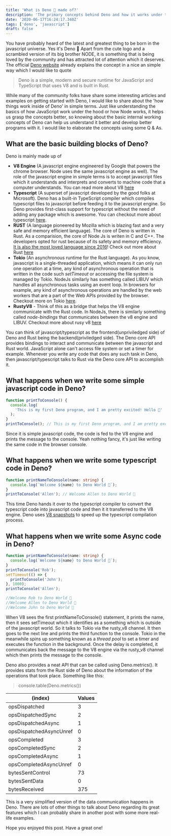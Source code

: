 ```yaml
---
title: 'What is Deno 🦕 made of?'
description: 'The primary concepts behind Deno and how it works under the hood'
date: '2020-06-17T16:24:17.340Z'
tags: ['deno', 'javascript']
draft: false
---
```


You have probably heard of the latest and greatest thing to be born in the javascript universe. Yes it's Deno 🦕
Apart from the cute logo and a scrambled version of its big brother NODE, it is something that is being loved
by the community and has attracted lot of attention which it deserves. The official [Deno website](https://deno.land/)
already explains the concept in a nice an simple way which I would like to quote

> Deno is a simple, modern and secure runtime for JavaScript and TypeScript that uses V8 and is built in Rust.

While many of the community folks have share some interesting articles and examples on getting started with Deno, I
would like to share about the 'how things work inside of Deno' in simple terms. Just like understanding the basics
of how JavaScript work under the hood or how Node works, it helps us grasp the concepts better, so knowing about the
basic internal working concepts of Deno can help us understand it better and develop better programs with it. I would
like to elaborate the concepts using some Q & As.

## What are the basic building blocks of Deno?

Deno is mainly made up of

- **V8 Engine** (A javascript engine engineered by Google that powers the chrome browser. Node uses the same javascript
  engine as well). The role of the javascript engine in simple terms is to accept javascript files which it understands
  and interprets and converts to machine code that a computer understands. You can read more about V8 [here](https://v8.dev/)
- **Typescript** (A superset of javascript developed by the good folks at Microsoft). Deno has a built-in TypeScript
  compiler which compiles typescript files to javascript before feeding it to the javascript engine. So Deno provides
  first-class support for typescript without the need of adding any package which is awesome. You can checkout more about
  typescript [here](typescriptlang.org/).
- **RUST** (A language pioneered by Mozilla which is blazing fast and a very safe and memory efficient language). The core
  of Deno is written in Rust. As a comparision, the core of Node Js is writen in C and C++. The developers opted for rust
  because of its safety and memory efficiency.
  [It is also the most loved language since 2016](https://stackoverflow.blog/2020/01/20/what-is-rust-and-why-is-it-so-popular/)!
  Check out more about Rust [here](https://www.rust-lang.org/)
- **Tokio** (An asynchronous runtime for the Rust language). As you know, javascript is a single-threaded application,
  which means it can only run one operation at a time, any kind of asynchronous operation that is written in the code
  such _setTimeout_ or accessing the file system is managed by Tokio. NodeJs similarly has something called LIBUV which
  handles all asynchronous tasks using an event loop. In browsers for example, any kind of asynchronous operations are
  handled by the web workers that are a part of the Web APIs provided by the browser. Checkout more on Tokio
  [here](https://tokio.rs/).
- **RustyV8** - Think of this as a bridge that helps the V8 engine communicate with the Rust code. In NodeJs, there is
  similarly something called _node-bindings_ that communicates between the v8 engine and LIBUV. Checkout more about
  rusy v8 [here](https://github.com/denoland/rusty_v8)

You can think of javascript/typescript as the frontend(unpriviledged side) of Deno and Rust being the backend(priviledged side). 
The Deno core API provides bindings to interact and communicate between the javascript and Rust world. JavaScript alone can't access file system
or set a timer for example. Whenever you write any code that does any such task in Deno, then javascript/typescript
talks to Rust via the Deno core API to accomplish it.

## What happens when we write some simple javascript code in Deno?

```javascript
function printToConsole() {
  console.log(
    'This is my first Deno program, and I am pretty excited! Hello 🦕'
  );
}
printToConsole(); // This is my first Deno program, and I am pretty excited! Hello 🦕
```

Since it is simple javascript code, the code is fed to the V8 engine and prints the message to the console.
Yeah nothing fancy, it's just like writing the same code in the browser console.

## What happens when we write some typescript code in Deno?

```typescript
function printNameToConsole(name: string) {
  console.log(`Welcome ${name} to Deno World 🦕`);
}
printToConsole('Allen'); // Welcome Allen to Deno World 🦕
```

This time Deno hands it over to the typescript compiler to convert the typescript code into javascript code and then
it it transferred to the V8 engine. Deno uses [V8 snapshots](https://v8.dev/blog/custom-startup-snapshots)
to speed up the typescript compilation process.

## What happens when we write some **Async** code in Deno?

```typescript
function printNameToConsole(name: string) {
  console.log(`Welcome ${name} to Deno World 🦕`);
}
printToConsole('Rob');
setTimeout(() => {
  printToConsole('John');
}, 1000);
printToConsole('Allen');

//Welcome Rob to Deno World 🦕
//Welcome Allen to Deno World 🦕
//Welcome John to Deno World 🦕
```
When V8 sees the first printNameToConsole() statement, it prints the name, then it sees setTimeout which it identifies
as a something which is outside of the javascript world. So it talks to Tokio via the rusty_v8 channel. It then goes to
the next line and prints the third function to the console.
Tokio in the meanwhile spins up something known as a *thread pool* to set a timer and executes the function in the
background. Once the delay is completed, it communicates back the message to the V8 engine via the rusty_v8 channel 
which then prints the message to the console.

Deno also provides a neat API that can be called using Deno.metrics(). It provides stats from the Rust side of Deno
about the information of the operations that took place. Something like this:
 > console.table(Deno.metrics())

|   (index)     |       Values       |
|---------------|--------------------|
|   opsDispatched           |    3   |
|   opsDispatchedSync       |    2   |
|   opsDispatchedAsync      |    1   |
|  opsDispatchedAsyncUnref  |    0   |
|  opsCompleted             |    3   |
|  opsCompletedSync         |    2   |
|  opsCompletedAsync        |    1   |
|  opsCompletedAsyncUnref   |    0   |
|  bytesSentControl         |    73  |
|  bytesSentData            |    0   |
|  bytesReceived            |    375 |


This is a very simplified version of the data communication happens in Deno. There are lots of other things to talk
about Deno regarding its great features which I can probably share in another post with some more real-life examples. 

Hope you enjoyed this post.
Have a great one!